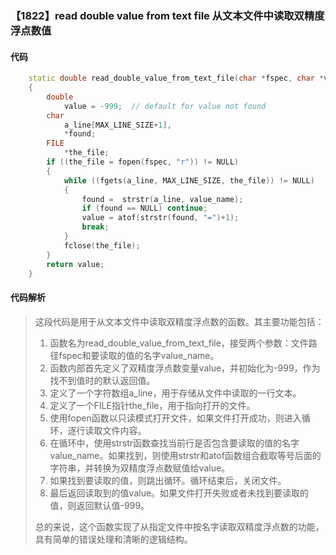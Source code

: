 ### 【1822】read double value from text file 从文本文件中读取双精度浮点数值

#### 代码

```cpp
    static double read_double_value_from_text_file(char *fspec, char *value_name)  
    {  
        double  
            value = -999;  // default for value not found  
        char  
            a_line[MAX_LINE_SIZE+1],  
            *found;  
        FILE  
            *the_file;  
        if ((the_file = fopen(fspec, "r")) != NULL)  
        {  
            while ((fgets(a_line, MAX_LINE_SIZE, the_file)) != NULL)  
            {  
                found =  strstr(a_line, value_name);  
                if (found == NULL) continue;  
                value = atof(strstr(found, "=")+1);  
                break;  
            }  
            fclose(the_file);  
        }  
        return value;  
    }

```

#### 代码解析

> 这段代码是用于从文本文件中读取双精度浮点数的函数。其主要功能包括：
>
> 1. 函数名为read_double_value_from_text_file，接受两个参数：文件路径fspec和要读取的值的名字value_name。
> 2. 函数内部首先定义了双精度浮点数变量value，并初始化为-999，作为找不到值时的默认返回值。
> 3. 定义了一个字符数组a_line，用于存储从文件中读取的一行文本。
> 4. 定义了一个FILE指针the_file，用于指向打开的文件。
> 5. 使用fopen函数以只读模式打开文件，如果文件打开成功，则进入循环，逐行读取文件内容。
> 6. 在循环中，使用strstr函数查找当前行是否包含要读取的值的名字value_name。如果找到，则使用strstr和atof函数组合截取等号后面的字符串，并转换为双精度浮点数赋值给value。
> 7. 如果找到要读取的值，则跳出循环。循环结束后，关闭文件。
> 8. 最后返回读取到的值value。如果文件打开失败或者未找到要读取的值，则返回默认值-999。
>
> 总的来说，这个函数实现了从指定文件中按名字读取双精度浮点数的功能，具有简单的错误处理和清晰的逻辑结构。
>

